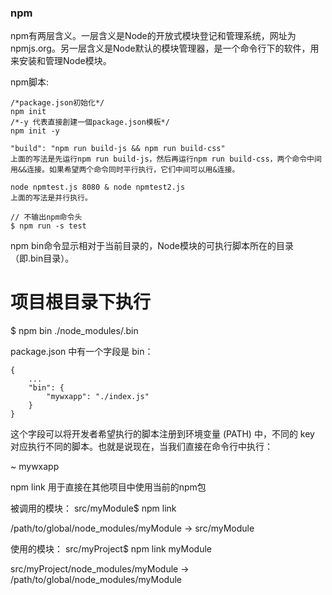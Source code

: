

### npm

npm有两层含义。一层含义是Node的开放式模块登记和管理系统，网址为npmjs.org。另一层含义是Node默认的模块管理器，是一个命令行下的软件，用来安装和管理Node模块。


npm脚本:
```
/*package.json初始化*/
npm init 
/*-y 代表直接創建一個package.json模板*/
npm init -y

"build": "npm run build-js && npm run build-css"
上面的写法是先运行npm run build-js，然后再运行npm run build-css，两个命令中间用&&连接。如果希望两个命令同时平行执行，它们中间可以用&连接。

node npmtest.js 8080 & node npmtest2.js
上面的写法是并行执行。

// 不输出npm命令头
$ npm run -s test

```


npm bin命令显示相对于当前目录的，Node模块的可执行脚本所在的目录（即.bin目录）。

# 项目根目录下执行
$ npm bin
./node_modules/.bin


package.json 中有一个字段是 bin：
```
{
    ...
    "bin": {
        "mywxapp": "./index.js"
    }
}
```

这个字段可以将开发者希望执行的脚本注册到环境变量 (PATH) 中，不同的 key 对应执行不同的脚本。也就是说现在，当我们直接在命令行中执行：

~ mywxapp



npm link 用于直接在其他项目中使用当前的npm包

被调用的模块：
src/myModule$ npm link

/path/to/global/node_modules/myModule -> src/myModule

使用的模块：
src/myProject$ npm link myModule

src/myProject/node_modules/myModule -> /path/to/global/node_modules/myModule